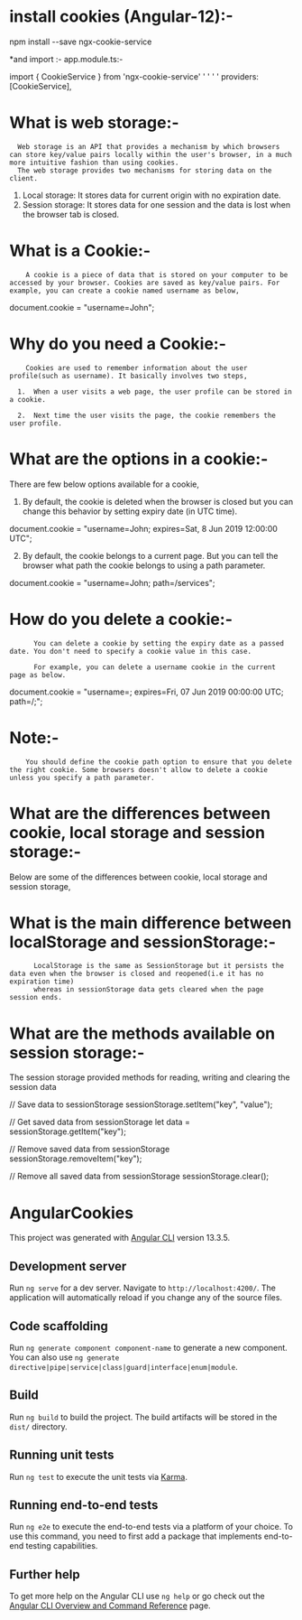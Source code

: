 # install cookies (Angular-12):-
npm install --save ngx-cookie-service

*and import :- 
app.module.ts:-

import { CookieService } from 'ngx-cookie-service'
'
'
'
'
providers:[CookieService],

# What is web storage:-
      Web storage is an API that provides a mechanism by which browsers can store key/value pairs locally within the user's browser, in a much more intuitive fashion than using cookies. 
      The web storage provides two mechanisms for storing data on the client.

1. Local storage: It stores data for current origin with no expiration date.
2. Session storage: It stores data for one session and the data is lost when the browser tab is closed.


# What is a Cookie:-
        A cookie is a piece of data that is stored on your computer to be accessed by your browser. Cookies are saved as key/value pairs. For example, you can create a cookie named username as below,

document.cookie = "username=John";

# Why do you need a Cookie:-
        Cookies are used to remember information about the user profile(such as username). It basically involves two steps,

      1.  When a user visits a web page, the user profile can be stored in a cookie.
        
      2.  Next time the user visits the page, the cookie remembers the user profile.

# What are the options in a cookie:-
There are few below options available for a cookie,

1. By default, the cookie is deleted when the browser is closed but you can change this behavior by setting expiry date (in UTC time).

document.cookie = "username=John; expires=Sat, 8 Jun 2019 12:00:00 UTC";

2. By default, the cookie belongs to a current page. But you can tell the browser what path the cookie belongs to using a path parameter.

document.cookie = "username=John; path=/services";

# How do you delete a cookie:-
          You can delete a cookie by setting the expiry date as a passed date. You don't need to specify a cookie value in this case. 
          
          For example, you can delete a username cookie in the current page as below.

document.cookie =
  "username=; expires=Fri, 07 Jun 2019 00:00:00 UTC; path=/;";

# Note:-
        You should define the cookie path option to ensure that you delete the right cookie. Some browsers doesn't allow to delete a cookie unless you specify a path parameter.  
        
# What are the differences between cookie, local storage and session storage:-
Below are some of the differences between cookie, local storage and session storage,        
  
# What is the main difference between localStorage and sessionStorage:-

          LocalStorage is the same as SessionStorage but it persists the data even when the browser is closed and reopened(i.e it has no expiration time)
          whereas in sessionStorage data gets cleared when the page session ends.


# What are the methods available on session storage:-

The session storage provided methods for reading, writing and clearing the session data

// Save data to sessionStorage
sessionStorage.setItem("key", "value");

// Get saved data from sessionStorage
let data = sessionStorage.getItem("key");

// Remove saved data from sessionStorage
sessionStorage.removeItem("key");

// Remove all saved data from sessionStorage
sessionStorage.clear();



<!-- END  -->
















# AngularCookies

This project was generated with [Angular CLI](https://github.com/angular/angular-cli) version 13.3.5.

## Development server

Run `ng serve` for a dev server. Navigate to `http://localhost:4200/`. The application will automatically reload if you change any of the source files.

## Code scaffolding

Run `ng generate component component-name` to generate a new component. You can also use `ng generate directive|pipe|service|class|guard|interface|enum|module`.

## Build

Run `ng build` to build the project. The build artifacts will be stored in the `dist/` directory.

## Running unit tests

Run `ng test` to execute the unit tests via [Karma](https://karma-runner.github.io).

## Running end-to-end tests

Run `ng e2e` to execute the end-to-end tests via a platform of your choice. To use this command, you need to first add a package that implements end-to-end testing capabilities.

## Further help

To get more help on the Angular CLI use `ng help` or go check out the [Angular CLI Overview and Command Reference](https://angular.io/cli) page.
